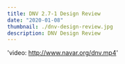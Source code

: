 ```yaml
---
title: DNV 2.7-1 Design Review
date: "2020-01-08"
thumbnail: ./dnv-design-review.jpg
description: DNV Design Review
---
```


<!-- ![DNV 2.7-1](./DNV_design_review.gif) -->


'video: http://www.navar.org/dnv.mp4'
